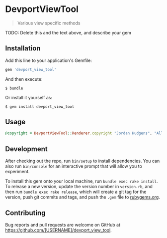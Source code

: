 # DevportViewTool

> Various view specific methods

TODO: Delete this and the text above, and describe your gem

## Installation

Add this line to your application's Gemfile:

```ruby
gem 'devport_view_tool'
```

And then execute:

    $ bundle

Or install it yourself as:

    $ gem install devport_view_tool

## Usage

```ruby
@copyright = DevportViewTool::Renderer.copyright "Jordan Hudgens", "All rights reserved"
```

## Development

After checking out the repo, run `bin/setup` to install dependencies. You can also run `bin/console` for an interactive prompt that will allow you to experiment.

To install this gem onto your local machine, run `bundle exec rake install`. To release a new version, update the version number in `version.rb`, and then run `bundle exec rake release`, which will create a git tag for the version, push git commits and tags, and push the `.gem` file to [rubygems.org](https://rubygems.org).

## Contributing

Bug reports and pull requests are welcome on GitHub at https://github.com/[USERNAME]/devport_view_tool.
